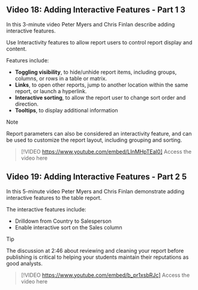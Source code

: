 ## Video 18: Adding Interactive Features - Part 1	3
In this 3-minute video Peter Myers and Chris Finlan describe adding interactive features.

Use Interactivity features to allow report users to control report display and content. 

Features include:
- **Toggling visibility**, to hide/unhide report items, including groups, columns, or rows in a table or matrix.
- **Links**, to open other reports, jump to another location within the same report, or launch a hyperlink.
- **Interactive sorting**, to allow the report user to change sort order and direction.
- **Tooltips**, to display additional information 

> [!NOTE]
> Report parameters can also be considered an interactivity feature, and can be used to customize the report layout, including grouping and sorting.

> [!VIDEO https://www.youtube.com/embed/LInMHpTEaI0]
> Access the video here

## Video 19: Adding Interactive Features - Part 2	5

In this 5-minute video Peter Myers and Chris Finlan demonstrate adding interactive features to the table report.

The interactive features include:
- Drilldown from Country to Salesperson
- Enable interactive sort on the Sales column

> [!TIP]
> The discussion at 2:46 about reviewing and cleaning your report before publishing is critical to helping your students maintain their reputations as good analysts.

> [!VIDEO https://www.youtube.com/embed/b_pr1xsbRJc]
> Access the video here

